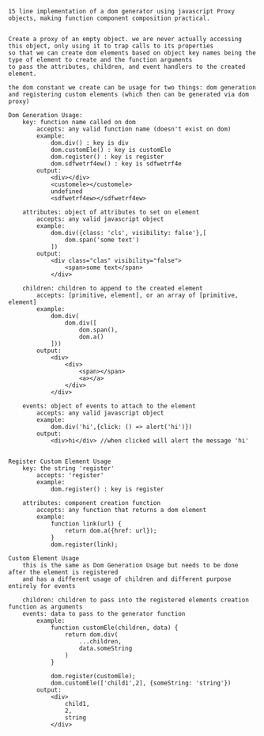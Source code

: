 
	15 line implementation of a dom generator using javascript Proxy objects, making function component composition practical.


	Create a proxy of an empty object. we are never actually accessing this object, only using it to trap calls to its properties
	so that we can create dom elements based on object key names being the type of element to create and the function arguments
	to pass the attributes, children, and event handlers to the created element.

	the dom constant we create can be usage for two things: dom generation and registering custom elements (which then can be generated via dom proxy)

	Dom Generation Usage:
		key: function name called on dom
			accepts: any valid function name (doesn't exist on dom)
			example:
				dom.div() : key is div
				dom.customEle() : key is customEle
				dom.register() : key is register
				dom.sdfwetrf4ew() : key is sdfwetrf4e
			output:
				<div></div>
				<customele></customele>
				undefined
				<sdfwetrf4ew></sdfwetrf4ew>

		attributes: object of attributes to set on element
			accepts: any valid javascript object
			example:
				dom.div({class: 'cls', visibility: false'},[
					dom.span('some text')
				])
			output:
				<div class="clas" visibility="false">
					<span>some text</span>
				</div>

		children: children to append to the created element
			accepts: [primitive, element], or an array of [primitive, element]
			example:
				dom.div(
					dom.div([
						dom.span(),
						dom.a()
				]))
			output:
				<div>
					<div>
						<span></span>
						<a></a>
					</div>
				</div>

		events: object of events to attach to the element
			accepts: any valid javascript object
			example:
				dom.div('hi',{click: () => alert('hi')})
			output:
				<div>hi</div> //when clicked will alert the message 'hi'


	Register Custom Element Usage
		key: the string 'register'
			accepts: 'register'
			example:
				dom.register() : key is register

		attributes: component creation function
			accepts: any function that returns a dom element
			example:
				function link(url) {
					return dom.a({href: url});
				}
				dom.register(link);

	Custom Element Usage
		this is the same as Dom Generation Usage but needs to be done after the element is registered
		and has a different usage of children and different purpose entirely for events
		
		children: children to pass into the registered elements creation function as arguments
		events: data to pass to the generator function
			example:
				function customEle(children, data) {
					return dom.div(
						...children,
						data.someString
					)
				}

				dom.register(customEle);
				dom.customEle(['child1',2], {someString: 'string'})
			output:
				<div>
					child1,
					2,
					string
				</div>